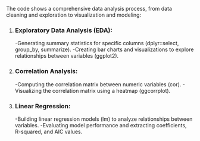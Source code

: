 The code shows a comprehensive data analysis process, from data cleaning and exploration to visualization and modeling:
1. ### Exploratory Data Analysis (EDA):
    -Generating summary statistics for specific columns (dplyr::select, group_by, summarize).
    -Creating bar charts and visualizations to explore relationships between variables (ggplot2).
2. ### Correlation Analysis:
    -Computing the correlation matrix between numeric variables (cor).
    -Visualizing the correlation matrix using a heatmap (ggcorrplot).
3. ### Linear Regression:
    -Building linear regression models (lm) to analyze relationships between variables.
    -Evaluating model performance and extracting coefficients, R-squared, and AIC values.
